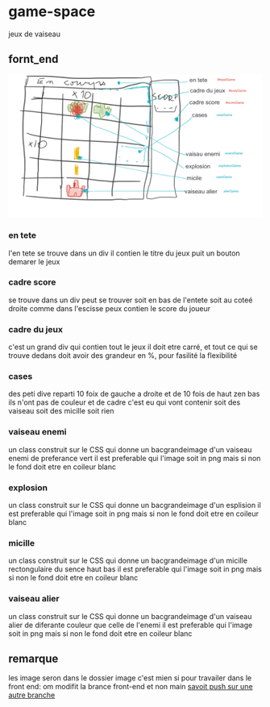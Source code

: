# game-space
jeux de vaiseau

## fornt_end
![alt text](image/games.png)

### en tete
l'en tete se trouve dans un div
il contien le titre du jeux puit un bouton demarer le jeux

### cadre score
se trouve dans un div
peut se trouver soit en bas de l'entete soit au coteé droite comme dans l'escisse
peux contien le score du joueur

### cadre du jeux
c'est un grand div qui contien tout le jeux
il doit etre carré, et tout ce qui se trouve dedans doit avoir des  grandeur en %, pour fasilité la flexibilité

### cases
des peti dive reparti 10 foix de gauche a droite et de 10 fois de haut zen bas
ils n'ont pas de couleur et de cadre
c'est eu qui vont contenir soit des vaiseau soit des micille soit rien

### vaiseau enemi
un class construit sur le CSS qui donne un bacgrandeimage d'un vaiseau enemi de preferance vert
il est preferable qui l'image soit in png mais si non le fond doit etre en coileur blanc

### explosion
un class construit sur le CSS qui donne un bacgrandeimage d'un esplision
il est preferable qui l'image soit in png mais si non le fond doit etre en coileur blanc

### micille
un class construit sur le CSS qui donne un bacgrandeimage d'un micille
rectongulaire du sence haut bas
il est preferable qui l'image soit in png mais si non le fond doit etre en coileur blanc

### vaiseau alier
un class construit sur le CSS qui donne un bacgrandeimage d'un vaiseau alier de diferante couleur que celle de l'enemi
il est preferable qui l'image soit in png mais si non le fond doit etre en coileur blanc

## remarque
les image seron dans le dossier image
c'est mien si pour travailer dans le front end: om modifit la brance front-end et non main 
 	[savoit push sur une autre branche](https://www.theserverside.com/blog/Coffee-Talk-Java-News-Stories-and-Opinions/git-push-new-branch-remote-github-gitlab-upstream-example)